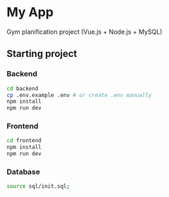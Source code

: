 # My App

Gym planification project (Vue.js + Node.js + MySQL)

## Starting project

### Backend

```bash
cd backend
cp .env.example .env # or create .env manually
npm install
npm run dev
```

### Frontend
```bash
cd frontend
npm install
npm run dev
```

### Database
```bash
source sql/init.sql;
```
